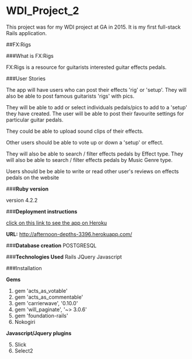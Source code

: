 # WDI_Project_2
This project was for my WDI project at GA in 2015. It is my first full-stack Rails application.

##FX:Rigs

###What is FX:Rigs

FX:Rigs is a resource for guitarists interested guitar effects pedals. 

###User Stories

The app will have users who can post their effects 'rig' or 'setup'. They will also be able to post famous guitarists 'rigs' with pics.

They will be able to add or select individuals pedals/pics to add to a 'setup' they have created. The user will be able to post their favourite settings for particular guitar pedals.

They could be able to upload sound clips of their effects.

Other users should be able to vote up or down a 'setup' or effect.

They will also be able to search / filter effects pedals by Effect type.
They will also be able to search / filter effects pedals by Music Genre type.

Users should be be able to write or read other user's reviews on effects pedals on the website

###**Ruby version**

version 4.2.2

###**Deployment instructions**

 [click on this link to see the app on Heroku](http://afternoon-depths-3396.herokuapp.com/)
 
 **URL:**
 http://afternoon-depths-3396.herokuapp.com/

###**Database creation**
POSTGRESQL

###**Technologies Used**
Rails
JQuery
Javascript

###Installation

**Gems**

1. gem 'acts_as_votable'
2. gem 'acts_as_commentable'
3. gem 'carrierwave', '0.10.0'
4. gem 'will_paginate', '~> 3.0.6'
5. gem 'foundation-rails'
6. Nokogiri

**Javascript/Jquery plugins**

5. Slick
6. Select2
